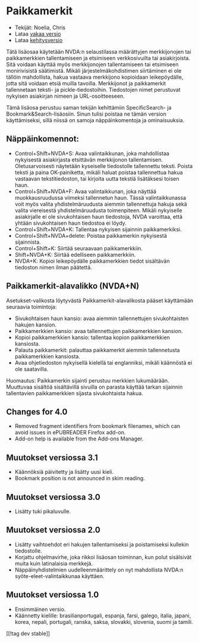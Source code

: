 # Paikkamerkit #

* Tekijät: Noelia, Chris
* Lataa [vakaa versio][1]
* Lataa [kehitysversio][2]

Tätä lisäosaa käytetään NVDA:n selaustilassa määrättyjen merkkijonojen tai
paikkamerkkien tallentamiseen ja etsimiseen verkkosivuilta tai
asiakirjoista. Sitä voidaan käyttää myös merkkijonojen tallentamiseen tai
etsimiseen monirivisistä säätimistä. Mikäli järjestelmäkohdistimen
siirtäminen ei ole tällöin mahdollista, hakua vastaava merkkijono kopioidaan
leikepöydälle, jotta sitä voidaan etsiä muilla tavoilla.  Merkkijonot ja
paikkamerkit tallennetaan teksti- ja pickle-tiedostoihin. Tiedostojen nimet
perustuvat nykyisen asiakirjan nimeen ja URL-osoitteeseen.

Tämä lisäosa perustuu saman tekijän kehittämiin SpecificSearch- ja
Bookmark&Search-lisäosiin. Sinun tulisi poistaa ne tämän version
käyttämiseksi, sillä niissä on samoja näppäinkomentoja ja ominaisuuksia.

## Näppäinkomennot: ##

*	Control+Shift+NVDA+S: Avaa valintaikkunan, joka mahdollistaa nykyisestä asiakirjasta etsittävän merkkijonon tallentamisen. Oletusarvoisesti näytetään kyseiselle tiedostolle tallennettu teksti. Poista teksti ja paina OK-painiketta, mikäli haluat poistaa tallennettua hakua vastaavan tekstitiedoston, tai kirjoita uutta tekstiä lisätäksesi toisen haun.
*	Control+Shift+NVDA+F: Avaa valintaikkunan, joka näyttää muokkausruudussa viimeksi tallennetun haun. Tässä valintaikkunassa voit myös valita yhdistelmäruudusta aiemmin tallennettuja hakuja sekä valita viereisestä yhdistelmäruudusta toimenpiteen. Mikäli nykyiselle asiakirjalle ei ole sivukohtaisen haun tiedostoja, NVDA varoittaa, että yhtään sivukohtaisen haun tiedostoa ei löydy.
*	Control+Shift+NVDA+K: Tallentaa nykyisen sijainnin paikkamerkiksi.
*	Control+Shift+NVDA+delete: Poistaa paikkamerkin nykyisestä sijainnista.
*	Control+Shift+K: Siirtää seuraavaan paikkamerkkiin.
*	Shift+NVDA+K: Siirtää edelliseen paikkamerkkiin.
*	NVDA+K: Kopioi leikepöydälle paikkamerkkien tiedot sisältävän tiedoston nimen ilman päätettä.

## Paikkamerkit-alavalikko (NVDA+N) ##


Asetukset-valikosta löytyvästä Paikkamerkit-alavalikosta pääset käyttämään
seuraavia toimintoja:

*	Sivukohtaisen haun kansio: avaa aiemmin tallennettujen sivukohtaisten
  hakujen kansion.
*	Paikkamerkkien kansio: avaa tallennettujen paikkamerkkien kansion.
*	Kopioi paikkamerkkien kansio: tallentaa kopion paikkamerkkien kansiosta.
*	Palauta paikkamerkit: palauttaa paikkamerkit aiemmin tallennetusta
  paikkamerkkien kansiosta.
*	Avaa ohjetiedoston nykyisellä kielellä tai englanniksi, mikäli käännöstä
  ei ole saatavilla.

Huomautus: Paikkamerkin sijainti perustuu merkkien lukumäärään. Muuttuvaa
sisältöä sisältävillä sivuilla on parasta käyttää tarkan sijainnin
tallentavien paikkamerkkien sijasta sivukohtaista hakua.

## Changes for 4.0 ##
* Removed fragment identifiers from bookmark filenames, which can avoid
  issues in ePUBREADER Firefox add-on.
* Add-on help is available from the Add-ons Manager.

## Muutokset versiossa 3.1 ##
* Käännöksiä päivitetty ja lisätty uusi kieli.
* Bookmark position is not announced in skim reading.

## Muutokset versiossa 3.0 ##
* Lisätty tuki pikaluvulle.

## Muutokset versiossa 2.0 ##
* Lisätty vaihtoehdot eri hakujen tallentamiseksi ja poistamiseksi kullekin
  tiedostolle.
* Korjattu ohjelmavirhe, joka rikkoi lisäosan toiminnan, kun polut
  sisälsivät muita kuin latinalaisia merkkejä.
* Näppäinyhdistelmien uudelleenmäärittely on nyt mahdollista NVDA:n
  syöte-eleet-valintaikkunaa käyttäen.


## Muutokset versiossa 1.0 ##
* Ensimmäinen versio.
* Käännetty kielille: brasilianportugali, espanja, farsi, galego, italia,
  japani, korea, nepali, portugali, ranska, saksa, slovakki, slovenia, suomi
  ja tamili.

[[!tag dev stable]]

[1]: http://addons.nvda-project.org/files/get.php?file=pm

[2]: http://addons.nvda-project.org/files/get.php?file=pm-dev
